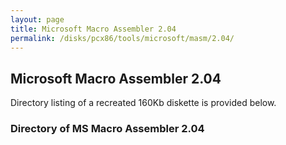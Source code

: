 ```yaml
---
layout: page
title: Microsoft Macro Assembler 2.04
permalink: /disks/pcx86/tools/microsoft/masm/2.04/
---
```


Microsoft Macro Assembler 2.04
------------------------------

Directory listing of a recreated 160Kb diskette is provided below.

### Directory of MS Macro Assembler 2.04
